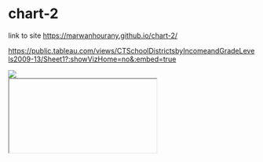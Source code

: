 # chart-2

link to site 
 https://marwanhourany.github.io/chart-2/
 
 
 
 https://public.tableau.com/views/CTSchoolDistrictsbyIncomeandGradeLevels2009-13/Sheet1?:showVizHome=no&:embed=true

 
 <div class='tableauPlaceholder' id='viz1584730700051' style='position: relative'><noscript><a href='#'><img alt=' ' src='https:&#47;&#47;public.tableau.com&#47;static&#47;images&#47;St&#47;StudentSleepDeficit-MakeoverMondayWeek9&#47;SleepDeficit&#47;1_rss.png' style='border: none' /></a></noscript><object class='tableauViz'  style='display:none;'><param name='host_url' value='https%3A%2F%2Fpublic.tableau.com%2F' /> <param name='embed_code_version' value='3' /> <param name='site_root' value='' /><param name='name' value='StudentSleepDeficit-MakeoverMondayWeek9&#47;SleepDeficit' /><param name='tabs' value='no' /><param name='toolbar' value='yes' /><param name='static_image' value='https:&#47;&#47;public.tableau.com&#47;static&#47;images&#47;St&#47;StudentSleepDeficit-MakeoverMondayWeek9&#47;SleepDeficit&#47;1.png' /> <param name='animate_transition' value='yes' /><param name='display_static_image' value='yes' /><param name='display_spinner' value='yes' /><param name='display_overlay' value='yes' /><param name='display_count' value='yes' /></object></div>                <script type='text/javascript'>                    var divElement = document.getElementById('viz1584730700051');                    var vizElement = divElement.getElementsByTagName('object')[0];                    vizElement.style.width='950px';vizElement.style.height='777px';                    var scriptElement = document.createElement('script');                    scriptElement.src = 'https://public.tableau.com/javascripts/api/viz_v1.js';                    vizElement.parentNode.insertBefore(scriptElement, vizElement);                </script>


<iframe> src:"https://public.tableau.com/views/ForbesHighestPaidAthletes1990-2019/ForbesHighestPaidAthletes1990-2019?:display_count=n&:origin=viz_share_link"</iframe>
